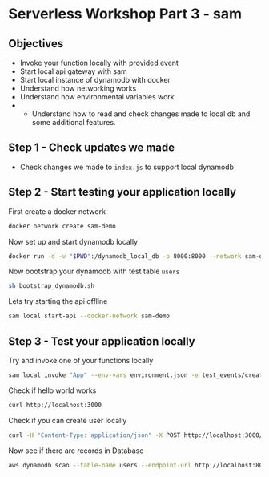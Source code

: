 # Serverless Workshop Part 3 - sam

## Objectives
- Invoke your function locally with provided event
- Start local api gateway with sam
- Start local instance of dynamodb with docker
- Understand how networking works
- Understand how environmental variables work
- - Understand how to read and check changes made to local db and some additional features.



## Step 1 - Check updates we made
- Check changes we made to `index.js` to support local dynamodb


## Step 2 - Start testing your application locally
First create a docker network
```bash
docker network create sam-demo
```
Now set up and start dynamodb locally
```bash
docker run -d -v "$PWD":/dynamodb_local_db -p 8000:8000 --network sam-demo --name dynamodb cnadiminti/dynamodb-local
```
Now bootstrap your dynamodb with test table `users`
```bash
sh bootstrap_dynamodb.sh
```

Lets try starting the api offline
```bash
sam local start-api --docker-network sam-demo
```

## Step 3 - Test your application locally

Try and invoke one of your functions locally
```bash
sam local invoke "App" --env-vars environment.json -e test_events/create_user.json  --docker-network sam-demo

```
Check if hello world works
```bash
curl http://localhost:3000
```

Check if you can create user locally
```bash
curl -H "Content-Type: application/json" -X POST http://localhost:3000/users -d '{"userId": "alexdebrie1", "name": "Alex DeBrie"}'
```

Now see if there are records in Database
```bash
aws dynamodb scan --table-name users --endpoint-url http://localhost:8000

```
